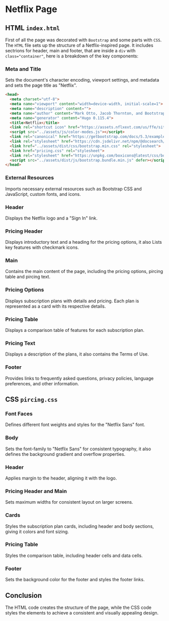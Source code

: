 # Netflix Page

## HTML `index.html`

First of all the page was decorated with `Bootstrap` and some parts with `CSS`. The `HTML` file sets up the structure of a Netflix-inspired page. It includes sectrions for header, main and footer, that are inside a `div` with  `class="container"`, here is a breakdown of the key components:

### Meta and Title

Sets the document's character encoding, viewport settings, and metadata and sets the page title as "Netflix".

```html
<head>
  <meta charset="utf-8">
  <meta name="viewport" content="width=device-width, initial-scale=1">
  <meta name="description" content="">
  <meta name="author" content="Mark Otto, Jacob Thornton, and Bootstrap contributors">
  <meta name="generator" content="Hugo 0.115.4">
  <title>Netflix</title>
  <link rel="shortcut icon" href="https://assets.nflxext.com/us/ffe/siteui/common/icons/nficon2016.ico" type="image/x-icon">
  <script src="../assets/js/color-modes.js"></script>
  <link rel="canonical" href="https://getbootstrap.com/docs/5.3/examples/pricing/">
  <link rel="stylesheet" href="https://cdn.jsdelivr.net/npm/@docsearch/css@3">
  <link href="../assets/dist/css/bootstrap.min.css" rel="stylesheet">
  <link href="pricing.css" rel="stylesheet">
  <link rel="stylesheet" href="https://unpkg.com/boxicons@latest/css/boxicons.min.css">
  <script src="../assets/dist/js/bootstrap.bundle.min.js" defer></script>
</head>
```



### External Resources

Imports necessary external resources such as Bootstrap CSS and JavaScript, custom fonts, and icons.

### Header

Displays the Netflix logo and a "Sign In" link.

### Pricing Header

Displays introductory text and a heading for the pricing options, it also Lists key features with checkmark icons.

### Main

Contains the main content of the page, including the pricing options, pircing table and pircing text.

### Pricing Options

Displays subscription plans with details and pricing. Each plan is represented as a card with its respective details.

### Pricing Table

Displays a comparison table of features for each subscription plan.

### Pricing Text

Displays a description of the plans, it also contains the Terms of Use.

### Footer

Provides links to frequently asked questions, privacy policies, language preferences, and other information.

## CSS `pircing.css`

### Font Faces

Defines different font weights and styles for the "Netflix Sans" font.

### Body

Sets the font-family to "Netflix Sans" for consistent typography, it also defines the background gradient and overflow properties.

### Header

Applies margin to the header, aligning it with the logo.

### Pricing Header and Main

Sets maximum widths for consistent layout on larger screens.

### Cards

Styles the subscription plan cards, including header and body sections, giving it colors and font sizing.

### Pricing Table

Styles the comparison table, including header cells and data cells.

### Footer

Sets the background color for the footer and styles the footer links.

## Conclusion

The HTML code creates the structure of the page, while the CSS code  styles the elements to achieve a consistent and visually appealing  design.